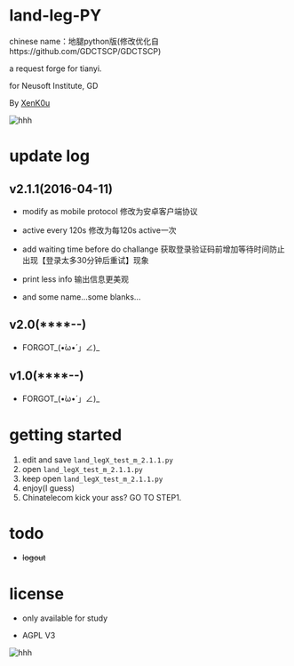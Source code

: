 # land-leg-PY

chinese name：地腿python版(修改优化自https://github.com/GDCTSCP/GDCTSCP)

a  request forge for tianyi.

for Neusoft Institute, GD

By [XenK0u](http://henbukexue.science)

![hhh](http://imgsrc.baidu.com/forum/w%3D580%3B/sign=8bb1c1917cf40ad115e4c7eb671713df/6a600c338744ebf89b869296def9d72a6159a7a0.jpg)

# update log

## v2.1.1(2016-04-11)

- modify as mobile protocol 修改为安卓客户端协议

- active every 120s 修改为每120s active一次

- add waiting time before do challange 获取登录验证码前增加等待时间防止出现【登录太多30分钟后重试】现象

- print less info 输出信息更美观

- and some name...some blanks...

## v2.0(****-**-**)

- FORGOT_(•̀ω•́ 」∠)_

## v1.0(****-**-**)

- FORGOT_(•̀ω•́ 」∠)_

# getting started
1. edit and save ```land_legX_test_m_2.1.1.py```
2. open ```land_legX_test_m_2.1.1.py```
3. keep open ```land_legX_test_m_2.1.1.py```
4. enjoy(I guess)
5. Chinatelecom kick your ass? GO TO STEP1.

# todo

- ~~logout~~

# license

- only available for study

- AGPL V3

![hhh](http://i2.piimg.com/f32a59cffa954644.jpg)
